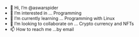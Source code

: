 - 👋 Hi, I’m @aswarspider
- 👀 I’m interested in ... Programming
- 🌱 I’m currently learning ... Programming with Linux
- 💞️ I’m looking to collaborate on ... Crypto currency and NFTs
- 📫 How to reach me ...by email

<!---
aswarspider/aswarspider is a ✨ special ✨ repository because its `README.md` (this file) appears on your GitHub profile.
You can click the Preview link to take a look at your changes.
--->
